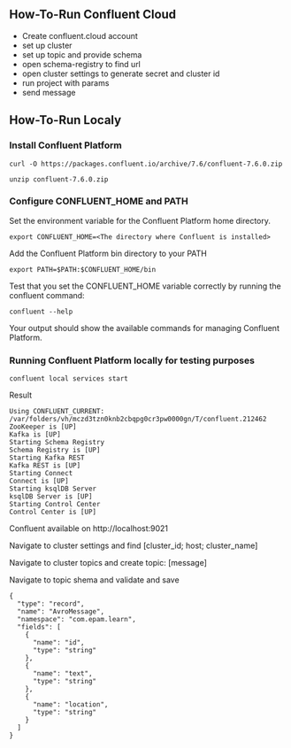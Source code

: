 ## How-To-Run Confluent Cloud

- Create confluent.cloud account
- set up cluster
- set up topic and provide schema
- open schema-registry to find url 
- open cluster settings to generate secret and cluster id
- run project with params
- send message


## How-To-Run Localy

### Install Confluent Platform

```
curl -O https://packages.confluent.io/archive/7.6/confluent-7.6.0.zip
```

```
unzip confluent-7.6.0.zip
```

### Configure CONFLUENT_HOME and PATH

Set the environment variable for the Confluent Platform home directory.

```
export CONFLUENT_HOME=<The directory where Confluent is installed>
```

Add the Confluent Platform bin directory to your PATH
```
export PATH=$PATH:$CONFLUENT_HOME/bin
```

Test that you set the CONFLUENT_HOME variable correctly by running the confluent command:
```
confluent --help
```
Your output should show the available commands for managing Confluent Platform.

### Running Confluent Platform locally for testing purposes

```
confluent local services start
```

Result
```
Using CONFLUENT_CURRENT: /var/folders/vh/mczd3tzn0knb2cbqpg0cr3pw0000gn/T/confluent.212462
ZooKeeper is [UP]
Kafka is [UP]
Starting Schema Registry
Schema Registry is [UP]
Starting Kafka REST
Kafka REST is [UP]
Starting Connect
Connect is [UP]
Starting ksqlDB Server
ksqlDB Server is [UP]
Starting Control Center
Control Center is [UP]
```

Confluent available on http://localhost:9021

Navigate to cluster settings and find [cluster_id; host; cluster_name]

Navigate to cluster topics and create topic: [message]

Navigate to topic shema and validate and save 

```
{
  "type": "record",
  "name": "AvroMessage",
  "namespace": "com.epam.learn",
  "fields": [
    {
      "name": "id",
      "type": "string"
    },
    {
      "name": "text",
      "type": "string"
    },
    {
      "name": "location",
      "type": "string"
    }
  ]
}
```




